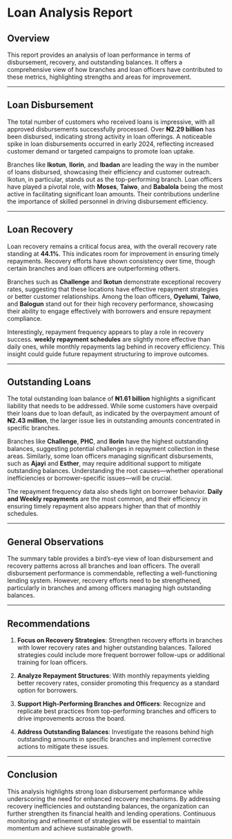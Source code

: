 # Loan Analysis Report

## Overview
This report provides an analysis of loan performance in terms of disbursement, recovery, and outstanding balances. It offers a comprehensive view of how branches and loan officers have contributed to these metrics, highlighting strengths and areas for improvement.

---

## Loan Disbursement
The total number of customers who received loans is impressive, with all approved disbursements successfully processed. Over **₦2.29 billion** has been disbursed, indicating strong activity in loan offerings. A noticeable spike in loan disbursements occurred in early 2024, reflecting increased customer demand or targeted campaigns to promote loan uptake.

Branches like **Ikotun**, **Ilorin**, and **Ibadan** are leading the way in the number of loans disbursed, showcasing their efficiency and customer outreach. Ikotun, in particular, stands out as the top-performing branch. Loan officers have played a pivotal role, with **Moses**, **Taiwo**, and **Babalola** being the most active in facilitating significant loan amounts. Their contributions underline the importance of skilled personnel in driving disbursement efficiency.

---

## Loan Recovery
Loan recovery remains a critical focus area, with the overall recovery rate standing at **44.1%**. This indicates room for improvement in ensuring timely repayments. Recovery efforts have shown consistency over time, though certain branches and loan officers are outperforming others.

Branches such as **Challenge** and **Ikotun** demonstrate exceptional recovery rates, suggesting that these locations have effective repayment strategies or better customer relationships. Among the loan officers, **Oyelumi**, **Taiwo**, and **Balogun** stand out for their high recovery performance, showcasing their ability to engage effectively with borrowers and ensure repayment compliance.

Interestingly, repayment frequency appears to play a role in recovery success. **weekly repayment schedules** are slightly more effective than daily ones, while monthly repayments lag behind in recovery efficiency. This insight could guide future repayment structuring to improve outcomes.

---

## Outstanding Loans
The total outstanding loan balance of **₦1.61 billion** highlights a significant liability that needs to be addressed. While some customers have overpaid their loans due to loan default, as indicated by the overpayment amount of **₦2.43 million**, the larger issue lies in outstanding amounts concentrated in specific branches.

Branches like **Challenge**, **PHC**, and **Ilorin** have the highest outstanding balances, suggesting potential challenges in repayment collection in these areas. Similarly, some loan officers managing significant disbursements, such as **Ajayi** and **Esther**, may require additional support to mitigate outstanding balances. Understanding the root causes—whether operational inefficiencies or borrower-specific issues—will be crucial.

The repayment frequency data also sheds light on borrower behavior. **Daily and Weekly repayments** are the most common, and their efficiency in ensuring timely repayment also appears higher than that of monthly schedules.

---

## General Observations
The summary table provides a bird’s-eye view of loan disbursement and recovery patterns across all branches and loan officers. The overall disbursement performance is commendable, reflecting a well-functioning lending system. However, recovery efforts need to be strengthened, particularly in branches and among officers managing high outstanding balances.

---

## Recommendations
1. **Focus on Recovery Strategies**: Strengthen recovery efforts in branches with lower recovery rates and higher outstanding balances. Tailored strategies could include more frequent borrower follow-ups or additional training for loan officers.
   
2. **Analyze Repayment Structures**: With monthly repayments yielding better recovery rates, consider promoting this frequency as a standard option for borrowers.
   
3. **Support High-Performing Branches and Officers**: Recognize and replicate best practices from top-performing branches and officers to drive improvements across the board.
   
4. **Address Outstanding Balances**: Investigate the reasons behind high outstanding amounts in specific branches and implement corrective actions to mitigate these issues.

---

## Conclusion
This analysis highlights strong loan disbursement performance while underscoring the need for enhanced recovery mechanisms. By addressing recovery inefficiencies and outstanding balances, the organization can further strengthen its financial health and lending operations. Continuous monitoring and refinement of strategies will be essential to maintain momentum and achieve sustainable growth.
